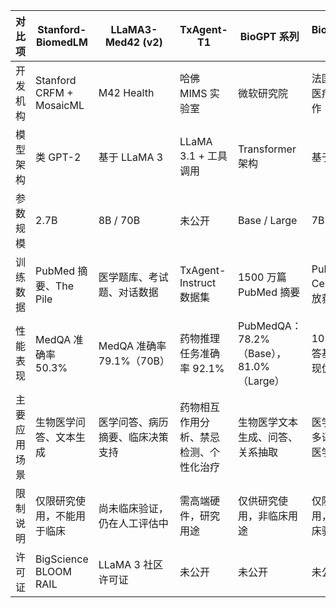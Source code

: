 | 对比项         | Stanford-BiomedLM           | LLaMA3-Med42 (v2)         | TxAgent-T1                  | BioGPT 系列                   | BioMistral-7B                |
|---------------|-----------------------------|---------------------------|-----------------------------|-------------------------------|------------------------------|
| 开发机构       | Stanford CRFM + MosaicML    | M42 Health                | 哈佛 MIMS 实验室            | 微软研究院                    | 法国学术与医疗机构合作        |
| 模型架构       | 类 GPT-2                    | 基于 LLaMA 3              | LLaMA 3.1 + 工具调用         | Transformer 架构              | 基于 Mistral                 |
| 参数规模       | 2.7B                        | 8B / 70B                  | 未公开                      | Base / Large                  | 7B                           |
| 训练数据       | PubMed 摘要、The Pile       | 医学题库、考试题、对话数据 | TxAgent-Instruct 数据集      | 1500 万篇 PubMed 摘要         | PubMed Central 开放获取数据   |
| 性能表现       | MedQA 准确率 50.3%           | MedQA 准确率 79.1%（70B）  | 药物推理任务准确率 92.1%     | PubMedQA：78.2%（Base），81.0%（Large） | 10 个医学问答基准上表现优异   |
| 主要应用场景   | 生物医学问答、文本生成       | 医学问答、病历摘要、临床决策支持 | 药物相互作用分析、禁忌检测、个性化治疗 | 生物医学文本生成、问答、关系抽取 | 医学问答、多语言生物医学 NLP  |
| 限制说明       | 仅限研究使用，不能用于临床   | 尚未临床验证，仍在人工评估中 | 需高端硬件，研究用途          | 仅供研究使用，非临床用途       | 仅限研究使用，尚未临床验证    |
| 许可证         | BigScience BLOOM RAIL       | LLaMA 3 社区许可证         | 未公开                       | 未公开                        | 未公开                       |